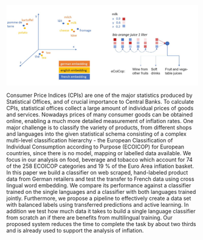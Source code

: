 ![alt text](https://github.com/ELehmann91/Thesis_Multilingual_Transferlearning/blob/master/img/embed_lstm.JPG)

Consumer Price Indices (CPIs) are one of the major statistics produced by Statistical Offices, and of crucial importance to Central Banks. To calculate CPIs, statistical offices collect a large amount of individual prices of goods and services. Nowadays prices of many consumer goods can be obtained online, enabling a much more detailed measurement of inflation rates. One major challenge is to classify the variety of products, from different shops and languages into the given statistical schema consisting of a complex multi-level classification hierarchy - the European Classification of Individual Consumption according to Purpose (ECOICOP) for European countries, since there is no model, mapping or labelled data available. We focus in our analysis on food, beverage and tobacco which account for 74 of the 258 ECOICOP categories and 19 % of the Euro Area inflation basket. In this paper we build a classifier on web scraped, hand-labeled product data from German retailers and test the transfer to French data using cross lingual word embedding. We compare its performance against a classifier trained on the single languages and a classifier with both languages trained jointly. Furthermore, we propose a pipeline to effectively create a data set with balanced labels using transferred predictions and active learning. In addition we test how much data it takes to build a single language classifier from scratch an if there are benefits from multilingual training. Our proposed system reduces the time to complete the task by about two thirds and is already used to support the analysis of inflation.
